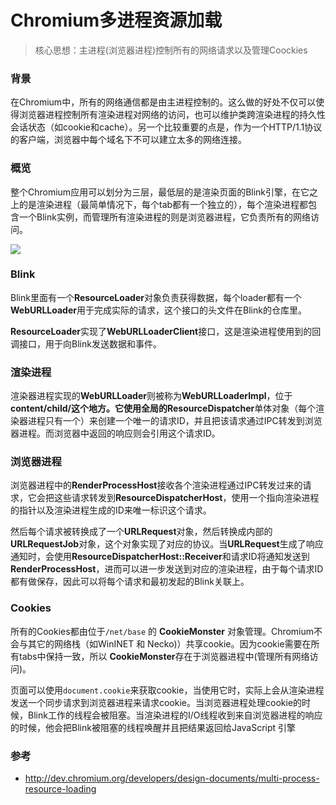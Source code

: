 # Chromium多进程资源加载

> 核心思想：主进程(浏览器进程)控制所有的网络请求以及管理Coockies

### 背景
在Chromium中，所有的网络通信都是由主进程控制的。这么做的好处不仅可以使得浏览器进程控制所有渲染进程对网络的访问，也可以维护类跨渲染进程的持久性会话状态（如cookie和cache）。另一个比较重要的点是，作为一个HTTP/1.1协议的客户端，浏览器中每个域名下不可以建立太多的网络连接。

### 概览
整个Chromium应用可以划分为三层，最低层的是渲染页面的Blink引擎，在它之上的是渲染进程（最简单情况下，每个tab都有一个独立的），每个渲染进程都包含一个Blink实例，而管理所有渲染进程的则是浏览器进程，它负责所有的网络访问。

![](https://mmbiz.qpic.cn/mmbiz_png/XsgEbl9Edmk1m6J19AbtvbWfjuS0cH6bLDd3c88sG5SwMhJgwXs23J436PVgH2gqQEh7gQCpVwSk9C3v8DygwQ/0)


### Blink
Blink里面有一个**ResourceLoader**对象负责获得数据，每个loader都有一个**WebURLLoader**用于完成实际的请求，这个接口的头文件在Blink的仓库里。

**ResourceLoader**实现了**WebURLLoaderClient**接口，这是渲染进程使用到的回调接口，用于向Blink发送数据和事件。
### 渲染进程
渲染器进程实现的**WebURLLoader**则被称为**WebURLLoaderImpl**，位于**content/child/**这个地方。它使用全局的**ResourceDispatcher**单体对象（每个渲染器进程只有一个）来创建一个唯一的请求ID，并且把该请求通过IPC转发到浏览器进程。而浏览器中返回的响应则会引用这个请求ID。

### 浏览器进程
浏览器进程中的**RenderProcessHost**接收各个渲染进程通过IPC转发过来的请求，它会把这些请求转发到**ResourceDispatcherHost**，使用一个指向渲染进程的指针以及渲染进程生成的ID来唯一标识这个请求。

然后每个请求被转换成了一个**URLRequest**对象，然后转换成内部的**URLRequestJob**对象，这个对象实现了对应的协议。当**URLRequest**生成了响应通知时，会使用**ResourceDispatcherHost::Receiver**和请求ID将通知发送到**RenderProcessHost**，进而可以进一步发送到对应的渲染进程，由于每个请求ID都有做保存，因此可以将每个请求和最初发起的Blink关联上。
### Cookies
所有的Cookies都由位于`/net/base` 的 **CookieMonster** 对象管理。Chromium不会与其它的网络栈（如WinINET 和 Necko)）共享cookie。因为cookie需要在所有tabs中保持一致，所以 **CookieMonster**存在于浏览器进程中(管理所有网络访问)。

页面可以使用`document.cookie`来获取cookie，当使用它时，实际上会从渲染进程发送一个同步请求到浏览器进程来请求cookie。当浏览器进程处理cookie的时候，Blink工作的线程会被阻塞。当渲染进程的I/O线程收到来自浏览器进程的响应的时候，他会把Blink被阻塞的线程唤醒并且把结果返回给JavaScript 引擎

### 参考
- http://dev.chromium.org/developers/design-documents/multi-process-resource-loading
